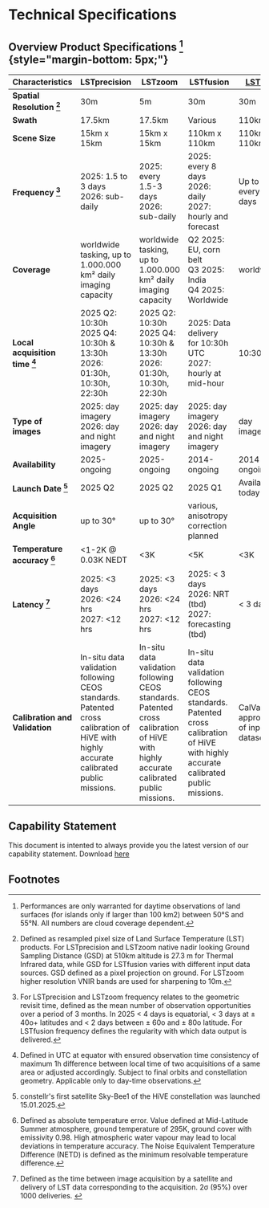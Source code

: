 # **Technical Specifications**
## Overview Product Specifications [^custom-label] {style="margin-bottom: 5px;"}

| Characteristics                      | **LSTprecision**                                                                                                                      | **LSTzoom**                                                              | LSTfusion                                                                    |[**LST30**](https://constellr.github.io/product-lst/lst30/)                             |
|--------------------------------------|-----------------------------------------------------------------------------------------------------------------------------------|----------------------------------------------------------------------|------------------------------------------------------------------------------|-----------------------------------|
| **Spatial Resolution [^2]**                   | 30m                                                                                                                               | 5m                                                                  | 30m                                                                          | 30m                               |
| **Swath**                                | 17.5km                                                                                                                            | 17.5km                                                               | Various                                                                      | 110km                             |
| **Scene Size**                           | 15km x 15km                                                                                                                   | 15km x 15km                                                      | 110km x 110km                                                                | 110km x 110km                     |
| **Frequency [^3]**                            | 2025: 1.5 to 3 days <br> 2026: sub-daily                                                                               | 2025: every 1.5-3 days <br> 2026: sub-daily                  | 2025: every 8 days <br> 2026: daily <br> 2027: hourly and forecast                                   | Up to every 8 days                |
| **Coverage**                             | worldwide tasking, up to 1.000.000 km² daily imaging capacity                                                                                                                 | worldwide tasking, up to 1.000.000 km² daily imaging capacity                                                    | Q2 2025: EU, corn belt <br> Q3 2025: India <br> Q4 2025: Worldwide                     | worldwide                         |
| **Local acquisition time [^4]**               | 2025 Q2: 10:30h <br> 2025 Q4: 10:30h & 13:30h <br> 2026: 01:30h, 10:30h, 22:30h                                                              | 2025 Q2: 10:30h <br> 2025 Q4: 10:30h & 13:30h <br> 2026: 01:30h, 10:30h, 22:30h | 2025: Data delivery for 10:30h UTC <br> 2027: hourly at mid-hour                                                 | 10:30h                            |10:30h
| **Type of images**                       | 2025: day imagery <br> 2026: day and night imagery                                                                                     | 2025: day imagery <br> 2026: day and night imagery                        | 2025: day imagery <br> 2026: day and night imagery                                | day imagery                       |
| **Availability**                         | 2025-ongoing                                                                                                                      | 2025-ongoing                                                         | 2014-ongoing                                                                 | 2014-ongoing                      |
| **Launch Date [^5]**                         | 2025 Q2                                                                                                                           | 2025 Q2                                                              | 2025 Q1                                                                      | Available today                   |
| **Acquisition Angle**                    | up to 30°                                                                                                                         | up to 30°                                                            | various, anisotropy correction planned                                               |                                   |
| **Temperature accuracy [^6]**                 | <1-2K @ 0.03K NEDT                                                                                                                  | <3K                                                                  | <5K                                                                     | <3K                               |
| **Latency [^7]**                              | 2025: <3 days <br> 2026: <24 hrs <br> 2027: <12 hrs                                                                                         | 2025: <3 days <br> 2026: <24 hrs <br> 2027: <12 hrs                            | 2025: < 3 days <br> 2026: NRT (tbd) <br> 2027: forecasting (tbd)                       | < 3 days                          |
| **Calibration and Validation**           | In-situ data validation following CEOS standards.  Patented cross calibration of HiVE with highly accurate calibrated public missions. | In-situ data validation following CEOS standards. Patented cross calibration of HiVE with highly accurate calibrated public missions. |In-situ data validation following CEOS standards. Patented cross calibration of HiVE with highly accurate calibrated public missions.                                                                              | CalVal approach of input datasets |



## Capability Statement
This document is intented to always provide you the latest version of our capability statement. Download [here](https://public-data-213979744349.s3.eu-central-1.amazonaws.com/capability-statement/Capability+statement+constellr+20250520+PUBLIC.pdf)

## Footnotes
[^custom-label]: Performances are only warranted for daytime observations of land surfaces (for islands only if larger than 100 km2) between 50°S and 55°N. All numbers are cloud coverage dependent.
  
[^2]: Defined as resampled pixel size of Land Surface Temperature (LST) products. For LSTprecision and LSTzoom native nadir looking Ground Sampling Distance (GSD) at 510km altitude is 27.3 m for Thermal Infrared data, while GSD for LSTfusion varies with different input data sources. GSD defined as a pixel projection on ground. For LSTzoom higher resolution VNIR bands are used for sharpening to 10m.

[^3]: For LSTprecision and LSTzoom frequency relates to the geometric revisit time, defined as the mean number of observation opportunities over a period of 3 months. In 2025 < 4 days is equatorial, < 3 days at ± 40o+ latitudes and < 2 days between ± 60o and ± 80o latitude. For LSTfusion frequency defines the regularity with which data output is delivered.

[^4]: Defined in UTC at equator with ensured observation time consistency of maximum 1h difference between local time of two acquisitions of a same area or adjusted accordingly. Subject to final orbits and constellation geometry. Applicable only to day-time observations.​

[^5]: constellr's first satellite Sky-Bee1 of the HiVE constellation was launched 15.01.2025.  

[^6]: Defined as absolute temperature error. Value defined at Mid-Latitude Summer atmosphere, ground temperature of 295K, ground cover with emissivity 0.98. High atmospheric water vapour may lead to local deviations in temperature accuracy. The Noise Equivalent Temperature Difference (NETD) is defined as the minimum resolvable temperature difference. 

[^7]: Defined as the time between image acquisition by a satellite and delivery of LST data corresponding to the acquisition. 2σ (95%) over 1000 deliveries.​
​


